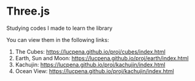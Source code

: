 # Three.js
Studying codes I made to learn the library

You can view them in the following links:

1. The Cubes: https://lucpena.github.io/proj/cubes/index.html
2. Earth, Sun and Moon: https://lucpena.github.io/proj/earth/index.html
3. Kachujin: https://lucpena.github.io/proj/kachujin/index.html
4. Ocean View: https://lucpena.github.io/proj/kachujin/index.html
